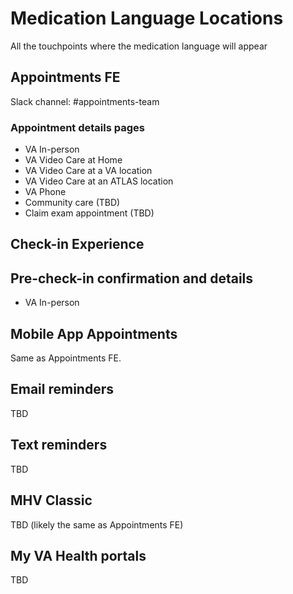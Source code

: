 # Medication Language Locations

All the touchpoints where the medication language will appear

## Appointments FE

Slack channel: #appointments-team

### Appointment details pages

- VA In-person
- VA Video Care at Home
- VA Video Care at a VA location
- VA Video Care at an ATLAS location
- VA Phone
- Community care (TBD)
- Claim exam appointment (TBD)

## Check-in Experience

## Pre-check-in confirmation and details

- VA In-person

## Mobile App Appointments

Same as Appointments FE.

## Email reminders

TBD

## Text reminders

TBD

## MHV Classic

TBD (likely the same as Appointments FE)

## My VA Health portals

TBD